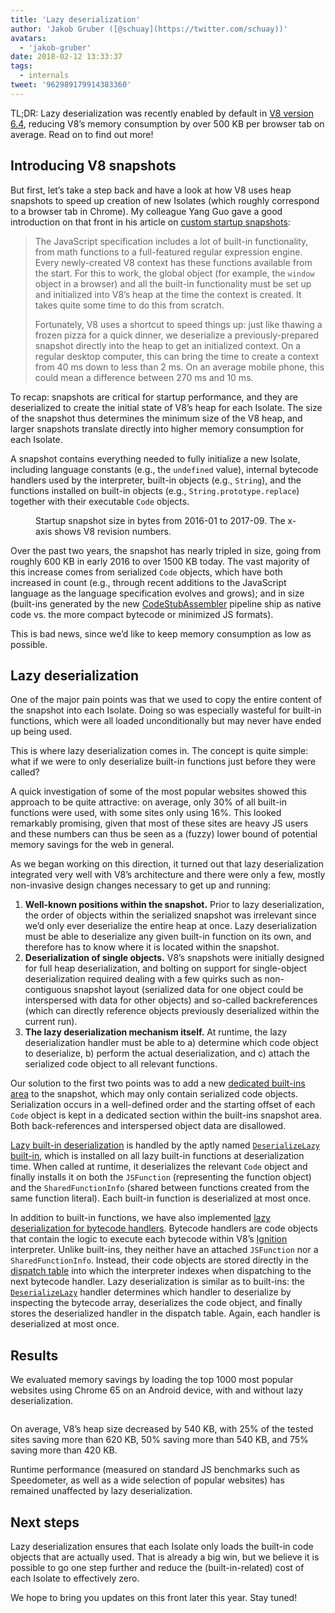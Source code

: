 ```yaml
---
title: 'Lazy deserialization'
author: 'Jakob Gruber ([@schuay](https://twitter.com/schuay))'
avatars:
  - 'jakob-gruber'
date: 2018-02-12 13:33:37
tags:
  - internals
tweet: '962989179914383360'
---
```

TL;DR: Lazy deserialization was recently enabled by default in [V8 version 6.4](/blog/v8-release-64), reducing V8’s memory consumption by over 500 KB per browser tab on average. Read on to find out more!

## Introducing V8 snapshots

But first, let’s take a step back and have a look at how V8 uses heap snapshots to speed up creation of new Isolates (which roughly correspond to a browser tab in Chrome). My colleague Yang Guo gave a good introduction on that front in his article on [custom startup snapshots](/blog/custom-startup-snapshots):

> The JavaScript specification includes a lot of built-in functionality, from math functions to a full-featured regular expression engine. Every newly-created V8 context has these functions available from the start. For this to work, the global object (for example, the `window` object in a browser) and all the built-in functionality must be set up and initialized into V8’s heap at the time the context is created. It takes quite some time to do this from scratch.
>
> Fortunately, V8 uses a shortcut to speed things up: just like thawing a frozen pizza for a quick dinner, we deserialize a previously-prepared snapshot directly into the heap to get an initialized context. On a regular desktop computer, this can bring the time to create a context from 40 ms down to less than 2 ms. On an average mobile phone, this could mean a difference between 270 ms and 10 ms.

To recap: snapshots are critical for startup performance, and they are deserialized to create the initial state of V8’s heap for each Isolate. The size of the snapshot thus determines the minimum size of the V8 heap, and larger snapshots translate directly into higher memory consumption for each Isolate.

A snapshot contains everything needed to fully initialize a new Isolate, including language constants (e.g., the `undefined` value), internal bytecode handlers used by the interpreter, built-in objects (e.g., `String`), and the functions installed on built-in objects (e.g., `String.prototype.replace`) together with their executable `Code` objects.

<figure>
  <img src="/_img/lazy-deserialization/startup-snapshot-size.png" alt="">
  <figcaption>Startup snapshot size in bytes from 2016-01 to 2017-09. The x-axis shows V8 revision numbers.</figcaption>
</figure>

Over the past two years, the snapshot has nearly tripled in size, going from roughly 600 KB in early 2016 to over 1500 KB today. The vast majority of this increase comes from serialized `Code` objects, which have both increased in count (e.g., through recent additions to the JavaScript language as the language specification evolves and grows); and in size (built-ins generated by the new [CodeStubAssembler](/blog/csa) pipeline ship as native code vs. the more compact bytecode or minimized JS formats).

This is bad news, since we’d like to keep memory consumption as low as possible.

## Lazy deserialization

One of the major pain points was that we used to copy the entire content of the snapshot into each Isolate. Doing so was especially wasteful for built-in functions, which were all loaded unconditionally but may never have ended up being used.

This is where lazy deserialization comes in. The concept is quite simple: what if we were to only deserialize built-in functions just before they were called?

A quick investigation of some of the most popular websites showed this approach to be quite attractive: on average, only 30% of all built-in functions were used, with some sites only using 16%. This looked remarkably promising, given that most of these sites are heavy JS users and these numbers can thus be seen as a (fuzzy) lower bound of potential memory savings for the web in general.

As we began working on this direction, it turned out that lazy deserialization integrated very well with V8’s architecture and there were only a few, mostly non-invasive design changes necessary to get up and running:

1. **Well-known positions within the snapshot.** Prior to lazy deserialization, the order of objects within the serialized snapshot was irrelevant since we’d only ever deserialize the entire heap at once. Lazy deserialization must be able to deserialize any given built-in function on its own, and therefore has to know where it is located within the snapshot.
2. **Deserialization of single objects.** V8’s snapshots were initially designed for full heap deserialization, and bolting on support for single-object deserialization required dealing with a few quirks such as non-contiguous snapshot layout (serialized data for one object could be interspersed with data for other objects) and so-called backreferences (which can directly reference objects previously deserialized within the current run).
3. **The lazy deserialization mechanism itself.** At runtime, the lazy deserialization handler must be able to a) determine which code object to deserialize, b) perform the actual deserialization, and c) attach the serialized code object to all relevant functions.

Our solution to the first two points was to add a new [dedicated built-ins area](https://cs.chromium.org/chromium/src/v8/src/snapshot/snapshot.h?l=55&rcl=f5b1d1d4f29b238ca2f0a13bf3a7b7067854592d) to the snapshot, which may only contain serialized code objects. Serialization occurs in a well-defined order and the starting offset of each `Code` object is kept in a dedicated section within the built-ins snapshot area. Both back-references and interspersed object data are disallowed.

[Lazy built-in deserialization](https://goo.gl/dxkYDZ) is handled by the aptly named [`DeserializeLazy` built-in](https://cs.chromium.org/chromium/src/v8/src/builtins/x64/builtins-x64.cc?l=1355&rcl=f5b1d1d4f29b238ca2f0a13bf3a7b7067854592d), which is installed on all lazy built-in functions at deserialization time. When called at runtime, it deserializes the relevant `Code` object and finally installs it on both the `JSFunction` (representing the function object) and the `SharedFunctionInfo` (shared between functions created from the same function literal). Each built-in function is deserialized at most once.

In addition to built-in functions, we have also implemented [lazy deserialization for bytecode handlers](https://goo.gl/QxZBL2). Bytecode handlers are code objects that contain the logic to execute each bytecode within V8’s [Ignition](/blog/ignition-interpreter) interpreter. Unlike built-ins, they neither have an attached `JSFunction` nor a `SharedFunctionInfo`. Instead, their code objects are stored directly in the [dispatch table](https://cs.chromium.org/chromium/src/v8/src/interpreter/interpreter.h?l=94&rcl=f5b1d1d4f29b238ca2f0a13bf3a7b7067854592d) into which the interpreter indexes when dispatching to the next bytecode handler. Lazy deserialization is similar as to built-ins: the [`DeserializeLazy`](https://cs.chromium.org/chromium/src/v8/src/interpreter/interpreter-generator.cc?l=3247&rcl=f5b1d1d4f29b238ca2f0a13bf3a7b7067854592d) handler determines which handler to deserialize by inspecting the bytecode array, deserializes the code object, and finally stores the deserialized handler in the dispatch table. Again, each handler is deserialized at most once.

## Results

We evaluated memory savings by loading the top 1000 most popular websites using Chrome 65 on an Android device, with and without lazy deserialization.

<figure>
  <img src="/_img/lazy-deserialization/memory-savings.png" alt="">
</figure>

On average, V8’s heap size decreased by 540 KB, with 25% of the tested sites saving more than 620 KB, 50% saving more than 540 KB, and 75% saving more than 420 KB.

Runtime performance (measured on standard JS benchmarks such as Speedometer, as well as a wide selection of popular websites) has remained unaffected by lazy deserialization.

## Next steps

Lazy deserialization ensures that each Isolate only loads the built-in code objects that are actually used. That is already a big win, but we believe it is possible to go one step further and reduce the (built-in-related) cost of each Isolate to effectively zero.

We hope to bring you updates on this front later this year. Stay tuned!
